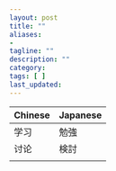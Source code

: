```yaml
---
layout: post
title: ""
aliases: 
- 
tagline: ""
description: ""
category: 
tags: [ ]
last_updated:
---
```


| Chinese | Japanese |
|---------|----------|
| 学习      | 勉強       |
| 讨论      | 検討       |
|         |          |
